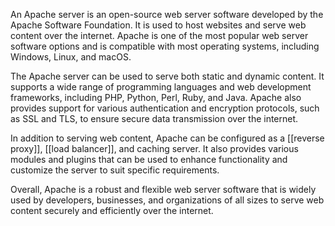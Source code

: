 An Apache server is an open-source web server software developed by the Apache Software Foundation. It is used to host websites and serve web content over the internet. Apache is one of the most popular web server software options and is compatible with most operating systems, including Windows, Linux, and macOS.

The Apache server can be used to serve both static and dynamic content. It supports a wide range of programming languages and web development frameworks, including PHP, Python, Perl, Ruby, and Java. Apache also provides support for various authentication and encryption protocols, such as SSL and TLS, to ensure secure data transmission over the internet.

In addition to serving web content, Apache can be configured as a [[reverse proxy]], [[load balancer]], and caching server. It also provides various modules and plugins that can be used to enhance functionality and customize the server to suit specific requirements.

Overall, Apache is a robust and flexible web server software that is widely used by developers, businesses, and organizations of all sizes to serve web content securely and efficiently over the internet.